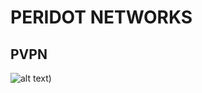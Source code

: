 # PERIDOT NETWORKS 
## PVPN

![alt text](https://raw.githubusercontent.com/FlixifyTVisbackformoregithub/pvpn.proxy/refs/heads/main/favicon.ico))
